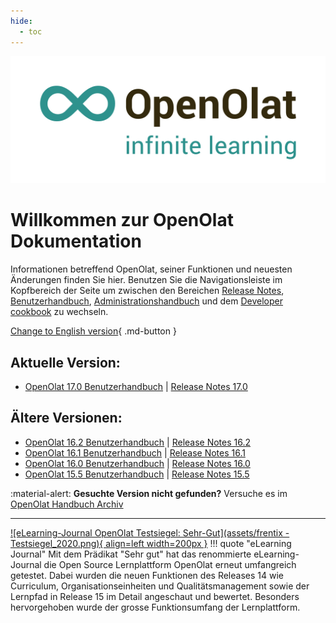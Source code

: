 ```yaml
---
hide:
  - toc
---
```

![Logo: OpenOlat – infinite learning](assets/OpenOlat_Logo_claim_RGB.png)

# Willkommen zur OpenOlat Dokumentation

Informationen betreffend OpenOlat, seiner Funktionen und neuesten Änderungen finden Sie hier. Benutzen Sie die Navigationsleiste im Kopfbereich der Seite um zwischen den Bereichen 
[Release Notes](release_notes/), [Benutzerhandbuch](manual_user/), [Administrationshandbuch](manual_admin/) und dem [Developer cookbook](manual_dev/) zu wechseln.

[Change to English version](/){ .md-button }

## Aktuelle Version:

- [OpenOlat 17.0 Benutzerhandbuch](manual_user/general/) | [Release Notes 17.0](release_notes/Release_notes_17.0.de.md)

## Ältere Versionen:

- [OpenOlat 16.2 Benutzerhandbuch](/archive_mkdocs/16.2/de/manual_user/general/) | [Release Notes 16.2](release_notes/Release_notes_16.2.de.md)
- [OpenOlat 16.1 Benutzerhandbuch](/archive_confluence/display/OO161DE.html) | [Release Notes 16.1](release_notes/Release_notes_16.1.de.md)
- [OpenOlat 16.0 Benutzerhandbuch](/archive_confluence/display/OO160DE.html) | [Release Notes 16.0](release_notes/Release_notes_16.0.de.md)
- [OpenOlat 15.5 Benutzerhandbuch](/archive_confluence/display/OO155DE.html) | [Release Notes 15.5](release_notes/Release_notes_15.5.de.md)


:material-alert: **Gesuchte Version nicht gefunden?** Versuche es im [OpenOlat Handbuch Archiv](archive.de.md)


***

[![eLearning-Journal OpenOlat Testsiegel: Sehr-Gut](assets/frentix - Testsiegel_2020.png){ align=left width=200px }](assets/eLJ12020_TEST_Frentix.pdf)
!!! quote "eLearning Journal"
	Mit dem Prädikat "Sehr gut" hat das renommierte eLearning-Journal die Open Source Lernplattform OpenOlat erneut umfangreich getestet. Dabei wurden die neuen Funktionen des Releases 14 wie Curriculum, Organisationseinheiten und Qualitätsmanagement sowie der Lernpfad in Release 15 im Detail angeschaut und bewertet. Besonders hervorgehoben wurde der grosse Funktionsumfang der Lernplattform.